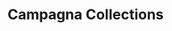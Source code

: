 ---
title: "Campagna Collections"
url: /banbury/campagna-collections-calthorpe-street/
shop: antiques
---